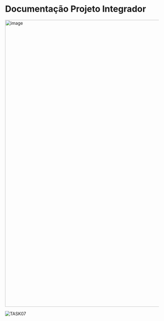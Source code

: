 # Documentação Projeto Integrador

<img width="941" alt="image" src="https://user-images.githubusercontent.com/115087146/205124333-d5acf1a4-539f-4f33-ad20-f858c90543e5.png">

![TASK07](https://user-images.githubusercontent.com/115089065/207422501-e0fe5f12-1e63-45c8-95e8-5a0466611fa6.png)
